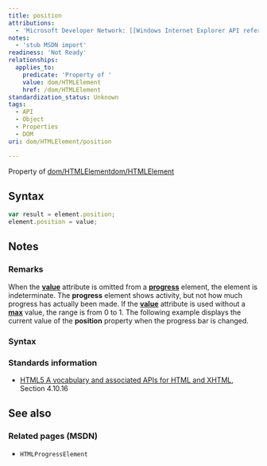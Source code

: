 ```yaml
---
title: position
attributions:
  - 'Microsoft Developer Network: [[Windows Internet Explorer API reference](http://msdn.microsoft.com/en-us/library/ie/hh828809%28v=vs.85%29.aspx) Article]'
notes:
  - 'stub MSDN import'
readiness: 'Not Ready'
relationships:
  applies_to:
    predicate: 'Property of '
    value: dom/HTMLElement
    href: /dom/HTMLElement
standardization_status: Unknown
tags:
  - API
  - Object
  - Properties
  - DOM
uri: dom/HTMLElement/position

---
```

Property of [dom/HTMLElement](/dom/HTMLElement)[dom/HTMLElement](/dom/HTMLElement)

## <span>Syntax</span>

``` js
var result = element.position;
element.position = value;
```

## <span>Notes</span>

### <span>Remarks</span>

When the [**value**](/html/attributes/value_(HTMLProgressElement)) attribute is omitted from a [**progress**](/html/elements/progress) element, the element is indeterminate. The **progress** element shows activity, but not how much progress has actually been made. If the [**value**](/html/attributes/value_(HTMLProgressElement)) attribute is used without a [**max**](/html/attributes/max(HTMLProgressElement)) value, the range is from 0 to 1. The following example displays the current value of the **position** property when the progress bar is changed.

### <span>Syntax</span>

### <span>Standards information</span>

-   [HTML5 A vocabulary and associated APIs for HTML and XHTML](http://go.microsoft.com/fwlink/p/?linkid=221374), Section 4.10.16

## <span>See also</span>

### <span>Related pages (MSDN)</span>

-   `HTMLProgressElement`
